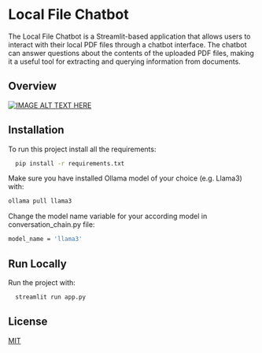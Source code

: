 
# Local File Chatbot

The Local File Chatbot is a Streamlit-based application that allows users to interact with their local PDF files through a chatbot interface. The chatbot can answer questions about the contents of the uploaded PDF files, making it a useful tool for extracting and querying information from documents.

## Overview

[![IMAGE ALT TEXT HERE](https://img.youtube.com/vi/ySqWSsWC9iM/0.jpg)](https://www.youtube.com/watch?v=ySqWSsWC9iM)

## Installation

To run this project install all the requirements:

```bash
  pip install -r requirements.txt
```
Make sure you have installed Ollama model of your choice (e.g. Llama3) with:

```bash
ollama pull llama3
```

Change the model name variable for your according model in conversation_chain.py file:

```bash
model_name = 'llama3'
```



## Run Locally

Run the project with:

```bash
  streamlit run app.py
```
## License

[MIT](https://choosealicense.com/licenses/mit/)
